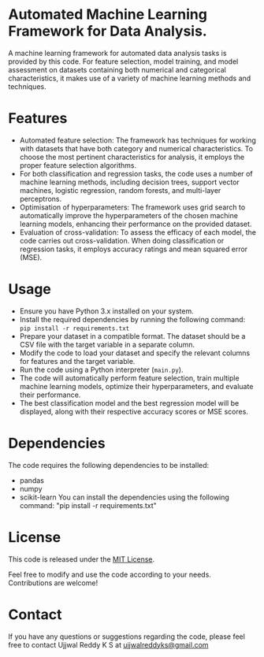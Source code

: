 # Automated Machine Learning Framework for Data Analysis.
A machine learning framework for automated data analysis tasks is provided by this code. For feature selection, model training, and model assessment on datasets containing both numerical and categorical characteristics, it makes use of a variety of machine learning methods and techniques.

# Features
* Automated feature selection: The framework has techniques for working with datasets that have both category and numerical characteristics. To choose the most pertinent characteristics for analysis, it employs the proper feature selection algorithms.
* For both classification and regression tasks, the code uses a number of machine learning methods, including decision trees, support vector machines, logistic regression, random forests, and multi-layer perceptrons.
* Optimisation of hyperparameters: The framework uses grid search to automatically improve the hyperparameters of the chosen machine learning models, enhancing their performance on the provided dataset.
* Evaluation of cross-validation: To assess the efficacy of each model, the code carries out cross-validation. When doing classification or regression tasks, it employs accuracy ratings and mean squared error (MSE).

# Usage
* Ensure you have Python 3.x installed on your system.
* Install the required dependencies by running the following command: `pip install -r requirements.txt`
* Prepare your dataset in a compatible format. The dataset should be a CSV file with the target variable in a separate column.
* Modify the code to load your dataset and specify the relevant columns for features and the target variable.
* Run the code using a Python interpreter (`main.py`).
* The code will automatically perform feature selection, train multiple machine learning models, optimize their hyperparameters, and evaluate their performance.
* The best classification model and the best regression model will be displayed, along with their respective accuracy scores or MSE scores.

# Dependencies
The code requires the following dependencies to be installed:
* pandas
* numpy
* scikit-learn
You can install the dependencies using the following command: "pip install -r requirements.txt"

# License
This code is released under the [MIT License](LICENSE).

Feel free to modify and use the code according to your needs. Contributions are welcome!

# Contact
If you have any questions or suggestions regarding the code, please feel free to contact Ujjwal Reddy K S at ujjwalreddyks@gmail.com
